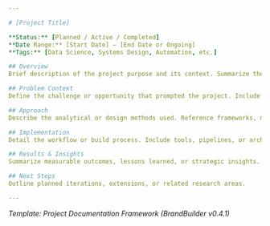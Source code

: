 ```yaml
---

# [Project Title]

**Status:** [Planned / Active / Completed]  
**Date Range:** [Start Date] — [End Date or Ongoing]  
**Tags:** [Data Science, Systems Design, Automation, etc.]

## Overview
Brief description of the project purpose and its context. Summarize the motivation and goals.

## Problem Context
Define the challenge or opportunity that prompted the project. Include relevant background, datasets, or user needs.

## Approach
Describe the analytical or design methods used. Reference frameworks, models, or system architectures applied.

## Implementation
Detail the workflow or build process. Include tools, pipelines, or architectures used.

## Results & Insights
Summarize measurable outcomes, lessons learned, or strategic insights. Include visuals or charts when applicable.

## Next Steps
Outline planned iterations, extensions, or related research areas.

---
```

*Template: Project Documentation Framework (BrandBuilder v0.4.1)*
